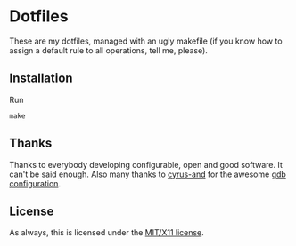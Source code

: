 Dotfiles
========

These are my dotfiles, managed with an ugly makefile (if you know how to assign
a default rule to all operations, tell me, please).

Installation
------------

Run

	make

Thanks
------

Thanks to everybody developing configurable, open
and good software. It can't be said enough. Also many thanks to
[cyrus-and](https://github.com/cyrus-and) for the awesome [gdb
configuration](https://github.com/cyrus-and/gdb-dashboard).

License
-------

As always, this is licensed under the [MIT/X11 license](./LICENSE).
